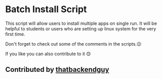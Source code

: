 # Batch Install Script

This script will allow users to install multiple apps on single run.
It will be helpful to students or users who are setting up linux system for the very first time.

Don't forget to check out some of the comments in the scripts.😉

If you like you can also contribute to it 😊

## Contributed by [thatbackendguy](https://www.github.com/thatbackendguy)
